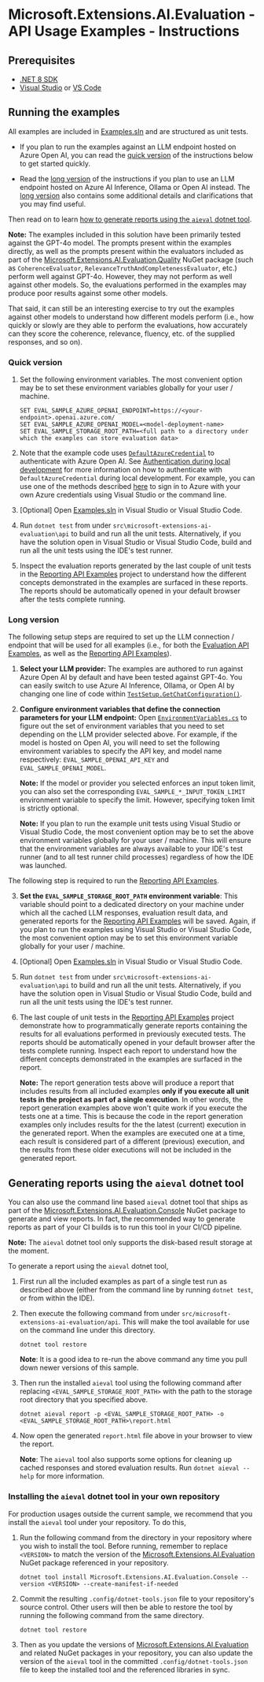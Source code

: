 # Microsoft.Extensions.AI.Evaluation - API Usage Examples - Instructions

## Prerequisites

- [.NET 8 SDK](https://dotnet.microsoft.com/download/dotnet/8.0)
- [Visual Studio](https://visualstudio.microsoft.com/downloads/) or [VS Code](https://visualstudio.microsoft.com/downloads/)

## Running the examples

All examples are included in [Examples.sln](./Examples.sln) and are structured as unit tests.

* If you plan to run the examples against an LLM endpoint hosted on Azure Open AI, you can read the
  [quick version](#quick-version) of the instructions below to get started quickly.

* Read the [long version](#long-version) of the instructions if you plan to use an LLM endpoint hosted on Azure AI
  Inference, Ollama or Open AI instead. The [long version](#long-version) also contains some additional details and
  clarifications that you may find useful.

Then read on to learn
[how to generate reports using the `aieval` dotnet tool](#generating-reports-using-the-aieval-dotnet-tool).

**Note:** The examples included in this solution have been primarily tested against the GPT-4o model. The prompts
present within the examples directly, as well as the prompts present within the evaluators included as part of the
[Microsoft.Extensions.AI.Evaluation.Quality](https://www.nuget.org/packages/Microsoft.Extensions.AI.Evaluation.Quality)
NuGet package (such as `CoherenceEvaluator`, `RelevanceTruthAndCompletenessEvaluator`, etc.) perform well against
GPT-4o. However, they may not perform as well against other models. So, the evaluations performed in the examples may
produce poor results against some other models.

That said, it can still be an interesting exercise to try out the examples against other models to understand how
different models perform (i.e., how quickly or slowly are they able to perform the evaluations, how accurately can they
score the coherence, relevance, fluency, etc. of the supplied responses, and so on).

### Quick version

1. Set the following environment variables. The most convenient option may be to set these environment variables
   globally for your user / machine.

   ```
   SET EVAL_SAMPLE_AZURE_OPENAI_ENDPOINT=https://<your-endpoint>.openai.azure.com/
   SET EVAL_SAMPLE_AZURE_OPENAI_MODEL=<model-deployment-name>
   SET EVAL_SAMPLE_STORAGE_ROOT_PATH=<full path to a directory under which the examples can store evaluation data>
   ```

2. Note that the example code uses [`DefaultAzureCredential`](https://learn.microsoft.com/en-us/dotnet/azure/sdk/authentication/?tabs=command-line#defaultazurecredential)
   to authenticate with Azure Open AI. See
   [Authentication during local development](https://learn.microsoft.com/en-us/dotnet/azure/sdk/authentication/?tabs=command-line#authentication-during-local-development)
   for more information on how to authenticate with `DefaultAzureCredential` during local development. For example, you
   can use one of the methods described
   [here](https://learn.microsoft.com/en-us/dotnet/azure/sdk/authentication/local-development-dev-accounts?tabs=azure-portal%2Csign-in-visual-studio%2Ccommand-line#3---sign-in-to-azure-using-developer-tooling)
   to sign in to Azure with your own Azure credentials using Visual Studio or the command line.

3. [Optional] Open [Examples.sln](./Examples.sln) in Visual Studio or Visual Studio Code.

4. Run `dotnet test` from under `src\microsoft-extensions-ai-evaluation\api` to build and run all the unit tests.
   Alternatively, if you have the solution open in Visual Studio or Visual Studio Code, build and run all the unit
   tests using the IDE's test runner.

5. Inspect the evaluation reports generated by the last couple of unit tests in the
   [Reporting API Examples](./reporting/README.md) project to understand how the different concepts demonstrated in the
   examples are surfaced in these reports. The reports should be automatically opened in your default browser after the
   tests complete running.

### Long version

The following setup steps are required to set up the LLM connection / endpoint that will be used for all examples
(i.e., for both the [Evaluation API Examples](./evaluation/README.md), as well as the
[Reporting API Examples](./reporting/README.md)).

1. **Select your LLM provider:** The examples are authored to run against Azure Open AI by default and have been tested
   against GPT-4o. You can easily switch to use Azure AI Inference, Ollama, or Open AI by changing one line of code
   within [`TestSetup.GetChatConfiguration()`](./evaluation/Setup/TestSetup.cs#L37).

2. **Configure environment variables that define the connection parameters for your LLM endpoint:** Open
   [`EnvironmentVariables.cs`](./evaluation/Setup/EnvironmentVariables.cs) to figure out the set of environment
   variables that you need to set depending on the LLM provider selected above. For example, if the model is hosted on
   Open AI, you will need to set the following environment variables to specify the API key, and model name
   respectively:
   `EVAL_SAMPLE_OPENAI_API_KEY` and `EVAL_SAMPLE_OPENAI_MODEL`.

   **Note:** If the model or provider you selected enforces an input token limit, you can also set the corresponding
   `EVAL_SAMPLE_*_INPUT_TOKEN_LIMIT` environment variable to specify the limit. However, specifying token limit is
   strictly optional.

   **Note:** If you plan to run the example unit tests using Visual Studio or Visual Studio Code, the most convenient
   option may be to set the above environment variables globally for your user / machine. This will ensure that the
   environment variables are always available to your IDE's test runner (and to all test runner child processes)
   regardless of how the IDE was launched.

The following step is required to run the [Reporting API Examples](./reporting/README.md).

3. **Set the `EVAL_SAMPLE_STORAGE_ROOT_PATH` environment variable**: This variable should point to a dedicated
   directory on your machine under which all the cached LLM responses, evaluation result data, and generated
   reports for the [Reporting API Examples](./reporting/README.md) will be saved. Again, if you plan to run
   the examples using Visual Studio or Visual Studio Code, the most convenient option may be to set this
   environment variable globally for your user / machine.

4. [Optional] Open [Examples.sln](./Examples.sln) in Visual Studio or Visual Studio Code.

5. Run `dotnet test` from under `src\microsoft-extensions-ai-evaluation\api` to build and run all the unit tests.
   Alternatively, if you have the solution open in Visual Studio or Visual Studio Code, build and run all the unit
   tests using the IDE's test runner.

6. The last couple of unit tests in the [Reporting API Examples](./reporting/README.md) project demonstrate how to
   programmatically generate reports containing the results for all evaluations performed in previously executed tests.
   The reports should be automatically opened in your default browser after the tests complete running. Inspect each
   report to understand how the different concepts demonstrated in the examples are surfaced in the report.

   **Note:** The report generation tests above will produce a report that includes results from all included
   examples **only if you execute all unit tests in the project as part of a single execution**. In other words, the
   report generation examples above won't quite work if you execute the tests one at a time. This is because the code
   in the report generation examples only includes results for the the latest (current) execution in the generated
   report. When the examples are executed one at a time, each result is considered part of a different (previous)
   execution, and the results from these older executions will not be included in the generated report.

## Generating reports using the `aieval` dotnet tool

You can also use the command line based `aieval` dotnet tool that ships as part of the
[Microsoft.Extensions.AI.Evaluation.Console](https://www.nuget.org/packages/Microsoft.Extensions.AI.Evaluation.Console)
NuGet package to generate and view reports. In fact, the recommended way to generate reports as part of your CI builds
is to run this tool in your CI/CD pipeline.

**Note:** The `aieval` dotnet tool only supports the disk-based result storage at the moment.

To generate a report using the `aieval` dotnet tool,

1. First run all the included examples as part of a single test run as described above (either from the command line by
   running `dotnet test`, or from within the IDE).
   
2. Then execute the following command from under `src/microsoft-extensions-ai-evaluation/api`. This will make the tool
   available for use on the command line under this directory.

   ```
   dotnet tool restore
   ```

   **Note**: It is a good idea to re-run the above command any time you pull down newer versions of this sample.

3. Then run the installed `aieval` tool using the following command after replacing `<EVAL_SAMPLE_STORAGE_ROOT_PATH>`
   with the path to the storage root directory that you specified above.

   ```
   dotnet aieval report -p <EVAL_SAMPLE_STORAGE_ROOT_PATH> -o <EVAL_SAMPLE_STORAGE_ROOT_PATH>\report.html
   ```

4. Now open the generated `report.html` file above in your browser to view the report.

   **Note**: The `aieval` tool also supports some options for cleaning up cached responses and stored evaluation
   results. Run `dotnet aieval --help` for more information.

### Installing the `aieval` dotnet tool in your own repository

For production usages outside the current sample, we recommend that you install the `aieval` tool under
your repository. To do this,

1. Run the following command from the directory in your repository where you wish to install the tool. Before running,
   remember to replace `<VERSION>` to match the version of the
   [Microsoft.Extensions.AI.Evaluation](https://www.nuget.org/packages/Microsoft.Extensions.AI.Evaluation)
   NuGet package referenced in your repository.

   ```
   dotnet tool install Microsoft.Extensions.AI.Evaluation.Console --version <VERSION> --create-manifest-if-needed
   ```

2. Commit the resulting `.config/dotnet-tools.json` file to your repository's source control. Other users will then be
   able to restore the tool by running the following command from the same directory.
   
   ```
   dotnet tool restore
   ```

3. Then as you update the versions of
   [Microsoft.Extensions.AI.Evaluation](https://www.nuget.org/packages/Microsoft.Extensions.AI.Evaluation) and related
   NuGet packages in your repository, you can also update the version of the `aieval` tool in the committed
   `.config/dotnet-tools.json` file to keep the installed tool and the referenced libraries in sync.
